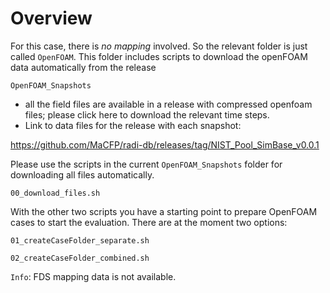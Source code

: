 
# Overview
For this case, there is _no mapping_ involved. So the relevant folder is just called `OpenFOAM`.
This folder includes scripts to download the openFOAM data automatically from the release

`OpenFOAM_Snapshots`
  - all the field files are available in a release with compressed openfoam files; please click here to download the relevant time steps.
  - Link to data files for the release with each snapshot:
  
https://github.com/MaCFP/radi-db/releases/tag/NIST_Pool_SimBase_v0.0.1

Please use the scripts in the current `OpenFOAM_Snapshots` folder for downloading all files automatically.

```00_download_files.sh```

With the other two scripts you have a starting point to prepare OpenFOAM cases to start the evaluation. There are at the moment two options:

```01_createCaseFolder_separate.sh```

```02_createCaseFolder_combined.sh```


`Info`: FDS mapping data is not available. 
